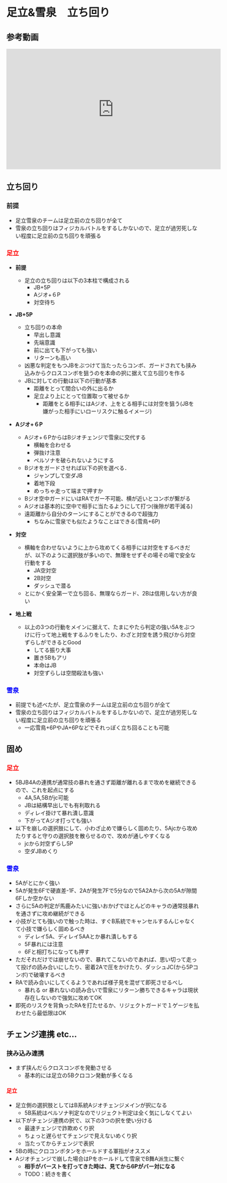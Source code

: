 # 足立&雪泉　立ち回り

## 参考動画

<iframe width="560" height="315" src="https://www.youtube.com/embed/r50RY49fC_Y" frameborder="0" allow="accelerometer; autoplay; clipboard-write; encrypted-media; gyroscope; picture-in-picture" allowfullscreen></iframe>

## 立ち回り

### 前提

- 足立雪泉のチームは足立前の立ち回りが全て
- 雪泉の立ち回りはフィジカルバトルをするしかないので、足立が過労死しない程度に足立前の立ち回りを頑張る

### <span style="color: red; ">足立</span>

- **前提**
  - 足立の立ち回りは以下の3本柱で構成される
    - JB+5P
    - Aジオ+６P
    - 対空待ち  

- **JB+5P**
  - 立ち回りの本命
    - 早出し意識
    - 先端意識
    - 前に出ても下がっても強い
    - リターンも高い 
  - 凶悪な判定をもつJBをぶつけて当たったらコンボ、ガードされても挟み込みからクロスコンボを狙うのを本命の択に据えて立ち回りを作る
  - JBに対しての行動は以下の行動が基本
    - 距離をとって間合いの外に出るか
    - 足立より上にとって位置取って被せるか
      - 距離をとる相手にはAジオ、上をとる相手には対空を狙う(JBを嫌がった相手にいローリスクに触るイメージ)

- **Aジオ+６P**
  - Aジオ+６PからはBジオチェンジで雪泉に交代する
    - 横軸を合わせる
    - 弾抜け注意
    - ペルソナを破られないようにする
  - Bジオをガードさせれば以下の択を選べる．
    - ジャンプして空ダJB
    - 着地下段
    - めっちゃ走って端まで押すか
  - Bジオ空中ガードにいはRAでガー不可能、横が近いとコンボが繋がる
  - Aジオは基本的に空中で相手に当たるようにして打つ(後隙が若干減る)
  - 遠距離から自分のターンにすることができるので超強力
    - ちなみに雪泉でも似たようなことはできる(雪鳥+6P)
  

- **対空**
  - 横軸を合わせないように上から攻めてくる相手には対空をするべきだが、以下のように選択肢が多いので、無理をせずその場その場で安全な行動をする
    -  JA空対空
    -  2B対空
    -  ダッシュで潜る
  - とにかく安全第一で立ち回る、無理ならガード、2Bは信用しない方が良い

- **地上戦**
  - 以上の3つの行動をメインに据えて、たまにやたら判定の強い5Aをぶつけに行って地上戦をするふりをしたり、わざと対空を誘う飛びから対空ずらしができるとGood
    - してる振り大事
    - 置き5Bもアリ
    - 本命はJB
    - 対空ずらしは空間殺法も強い

### <span style="color: blue; ">雪泉</span>

- 前提でも述べたが、足立雪泉のチームは足立前の立ち回りが全て
- 雪泉の立ち回りはフィジカルバトルをするしかないので、足立が過労死しない程度に足立前の立ち回りを頑張る
  - 一応雪鳥+6PやJA+6Pなどでそれっぽく立ち回ることも可能

## 固め

### <span style="color: red; ">足立</span>

- 5BJB4Aの連携が通常技の暴れを通さず距離が離れるまで攻めを継続できるので、これを起点にする
  - 4A,5A,5Bがjc可能
  - JBは結構早出しでも有利取れる
  - ディレイ掛けて暴れ潰し意識
  - 下がってAジオ打っても強い
- 以下を崩しの選択肢にして、小わざ止めで嫌らしく固めたり、5Ajcから攻めたりすると守りの選択肢を散らせるので、攻めが通しやすくなる
  - jcから対空ずらし5P
  - 空ダJBめくり 

### <span style="color: blue; ">雪泉</span>

- 5Aがとにかく強い
- 5Aが発生6Fで硬直差-1F、2Aが発生7Fで5分なので5A2Aから次の5Aが隙間6Fしか空かない
- さらに5Aの判定が馬鹿みたいに強いおかげでほとんどのキャラの通常技暴れを通さずに攻め継続ができる
- 小技がとても強いので触った時は、すぐB系統でキャンセルするんじゃなくて小技で嫌らしく固めるべき
  - ディレイ5A、ディレイ5AAとか暴れ潰しもする
  - 5F暴れには注意
  - 6Fと相打ちになっても押す
- ただそれだけでは崩せないので、暴れてこないのであれば、思い切って走って投げの読み合いにしたり、密着2Aで圧をかけたり、ダッシュJC(から5Pコンボ)で破壊するべき
- RAで読み合いにしてくるようであれば様子見を混ぜて即死させるべし
  - 暴れる or 暴れないの読み合いで雪泉にリターン勝ちできるキャラは現状存在しないので強気に攻めてOK 
- 即死のリスクを背負ったRAを打たせるか、リジェクトガードで１ゲージを払わせたら最低限はOK

## チェンジ連携 etc...

### 挟み込み連携

- まず挟んだらクロスコンボを発動させる
  - 基本的には足立の5Bクロコン発動が多くなる

#### <span style="color: red; ">足立</span>

- 足立側の選択肢としてはB系統Aジオチェンジメインが択になる
  - 5B系統はペルソナ判定なのでリジェクト判定は全く気にしなくてよい
- 以下がチェンジ連携の択で、以下の3つの択を使い分ける
  - 最速チェンジで詐欺めくり択
  - ちょっと遅らせてチェンジで見えないめくり択
  - 当たってからチェンジで表択 
- 5Bの時にクロコンボタンをホールドする軍指がオススメ
- Aジオチェンジで崩した場合はPをホールドして雪泉でB舞A派生に繋ぐ
  - **相手がバーストを打ってきた時は、見てから6Pがバー対になる**
  - TODO：続きを書く